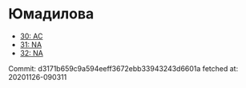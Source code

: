 # Юмадилова
- [30: AC](30.md)
- [31: NA](31.md)
- [32: NA](32.md)

Commit: d3171b659c9a594eeff3672ebb33943243d6601a
 fetched at: 20201126-090311
